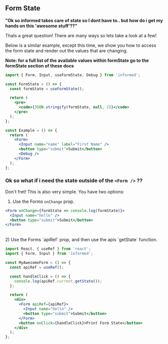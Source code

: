 ## Form State

**"Ok so informed takes care of state so I dont have to.. but how do i get my hands
on this 'awesome stuff'??"**

Thats a great question! There are many ways so lets take a look at a few!

Below is a similar example, except this time, we show you how to access
the form state and render out the values that are changing.

**Note: for a full list of the available values within formState go to the
formState section of these docs**

<!-- STORY -->

```jsx
import { Form, Input, useFormState, Debug } from 'informed';

const FormState = () => {
  const formState = useFormState();

  return (
    <pre>
      <code>{JSON.stringify(formState, null, 2)}</code>
    </pre>
  );
};

const Example = () => {
  return (
    <Form>
      <Input name="name" label="First Name" />
      <button type="submit">Submit</button>
      <Debug />
    </Form>
  );
};
```

### Ok so what if i need the state outside of the `<Form />` ??

Don't fret! This is also very simple. You have two options:

1. Use the Forms `onChange` prop.

```jsx
<Form onChange={formState => console.log(formState)}>
  <Input name="hello" />
  <button type="submit">Submit</button>
</Form>
```

<br/>
2) Use the Forms `apiRef` prop, and then use the apis `getState` function.

```jsx
import React, { useRef } from 'react';
import { Form, Input } from 'informed';

const MyAwesomeForm = () => {
  const apiRef = useRef();

  const handleClick = () => {
    console.log(apiRef.current.getState());
  };

  return (
    <div>
      <Form apiRef={apiRef}>
        <Input name="hello" />
        <button type="submit">Submit</button>
      </Form>
      <button onClick={handleClick}>Print Form State</button>
    </div>
  );
};
```

<br />
